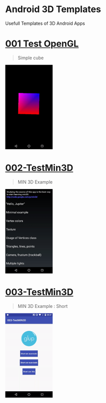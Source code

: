 Android 3D Templates
=================

Usefull Templates of 3D Android Apps


# [001 Test OpenGL](/001-TestOpenGL)

> Simple cube

<img src="001-TestOpenGL/home.gif?raw=true" width="150">

# [002-TestMin3D](/002-TestMin3D)

> MIN 3D Example

<img src="002-TestMin3D/home.gif?raw=true" width="150">

# [003-TestMin3D](/003-TestMin3D)

> MIN 3D Example : Short

<img src="003-TestMin3D/home.gif?raw=true" width="150">